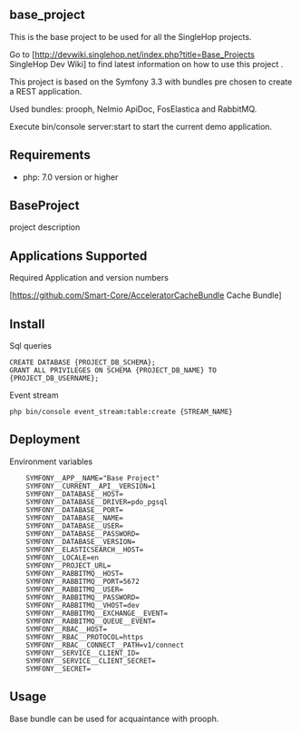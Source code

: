 ## base_project

This is the base project to be used for all the SingleHop projects.

Go to [http://devwiki.singlehop.net/index.php?title=Base_Projects SingleHop Dev Wiki] to find latest information on how to use this project .

This project is based on the Symfony 3.3 with bundles pre chosen to create a REST application.

Used bundles: prooph, Nelmio ApiDoc, FosElastica and RabbitMQ.

Execute bin/console server:start to start the current demo application.


## Requirements


* php: 7.0 version or higher

## BaseProject


project description


## Applications Supported


Required Application and version numbers

[https://github.com/Smart-Core/AcceleratorCacheBundle Cache Bundle]

## Install

Sql queries 
``` 
CREATE DATABASE {PROJECT_DB_SCHEMA};
GRANT ALL PRIVILEGES ON SCHEMA {PROJECT_DB_NAME} TO {PROJECT_DB_USERNAME};    
```
Event stream
```
php bin/console event_stream:table:create {STREAM_NAME}
```

## Deployment

Environment variables

```
    SYMFONY__APP__NAME="Base Project"
    SYMFONY__CURRENT__API__VERSION=1
    SYMFONY__DATABASE__HOST=
    SYMFONY__DATABASE__DRIVER=pdo_pgsql
    SYMFONY__DATABASE__PORT=
    SYMFONY__DATABASE__NAME=
    SYMFONY__DATABASE__USER=
    SYMFONY__DATABASE__PASSWORD=
    SYMFONY__DATABASE__VERSION=
    SYMFONY__ELASTICSEARCH__HOST=
    SYMFONY__LOCALE=en
    SYMFONY__PROJECT_URL=
    SYMFONY__RABBITMQ__HOST=
    SYMFONY__RABBITMQ__PORT=5672
    SYMFONY__RABBITMQ__USER=
    SYMFONY__RABBITMQ__PASSWORD=
    SYMFONY__RABBITMQ__VHOST=dev
    SYMFONY__RABBITMQ__EXCHANGE__EVENT=
    SYMFONY__RABBITMQ__QUEUE__EVENT=
    SYMFONY__RBAC__HOST=
    SYMFONY__RBAC__PROTOCOL=https
    SYMFONY__RBAC__CONNECT__PATH=v1/connect
    SYMFONY__SERVICE__CLIENT_ID=
    SYMFONY__SERVICE__CLIENT_SECRET=
    SYMFONY__SECRET=    
```

## Usage

Base bundle can be used for acquaintance with prooph.